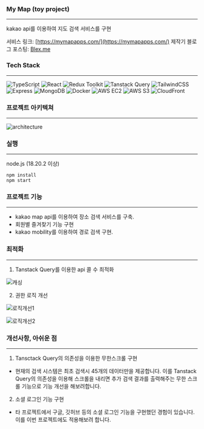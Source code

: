 ### My Map (toy project)

---

kakao api를 이용하여 지도 검색 서비스를 구현

서비스 링크: [https://mymapapps.com/](https://mymapapps.com/)
제작기 블로그 포스팅: [Blex.me](https://blex.me/@kimyoungjo/series/%EC%A7%80%EB%8F%84-%EA%B2%80%EC%83%89-%EC%84%9C%EB%B9%84%EC%8A%A4-%EC%A0%9C%EC%9E%91%EA%B8%B0)

### Tech Stack

---

![TypeScript](https://img.shields.io/badge/-TypeScript-007ACC?style=flat&logo=TypeScript&logoColor=white)
![React](https://img.shields.io/badge/-React-61DAFB?style=flat&logo=React&logoColor=white)
![Redux Toolkit](https://img.shields.io/badge/-Redux%20Toolkit-764ABC?style=flat&logo=Redux&logoColor=white)
![Tanstack Query](https://img.shields.io/badge/-Tanstack%20Query-FF4154?style=flat&logo=React%20Query&logoColor=white)
![TailwindCSS](https://img.shields.io/badge/-TailwindCSS-06B6D4?style=flat&logo=TailwindCSS&logoColor=white)
![Express](https://img.shields.io/badge/-Express-000000?style=flat&logo=Express&logoColor=white)
![MongoDB](https://img.shields.io/badge/-MongoDB-47A248?style=flat&logo=MongoDB&logoColor=white)
![Docker](https://img.shields.io/badge/-Docker-2496ED?style=flat&logo=Docker&logoColor=white)
![AWS EC2](https://img.shields.io/badge/-AWS%20EC2-FF9900?style=flat&logo=Amazon%20EC2&logoColor=white)
![AWS S3](https://img.shields.io/badge/-AWS%20S3-569A31?style=flat&logo=Amazon%20S3&logoColor=white)
![CloudFront](https://img.shields.io/badge/-CloudFront-232F3E?style=flat&logo=Amazon%20AWS&logoColor=white)

### 프로젝트 아키텍쳐

---

![architecture](https://kimyoungjoforum1557.s3.ap-northeast-2.amazonaws.com/my-map-archi.png)


### 실행

---

node.js (18.20.2 이상)

```
npm install
npm start
```

### 프로젝트 기능

---

- kakao map api를 이용하여 장소 검색 서비스를 구축.
- 회원별 즐겨찾기 기능 구현
- kakao mobility를 이용하여 경로 검색 구현.

### 최적화 

---

1. Tanstack Query를 이용한 api 콜 수 최적화

![캐싱](https://kimyoungjoforum1557.s3.ap-northeast-2.amazonaws.com/my-map-content02.png)

2. 권한 로직 개선

![로직개선1](https://kimyoungjoforum1557.s3.ap-northeast-2.amazonaws.com/my-map-content03.png)

![로직개선2](https://kimyoungjoforum1557.s3.ap-northeast-2.amazonaws.com/my-map-content04.png)

### 개선사항, 아쉬운 점

---

1. Tansctack Query의 의존성을 이용한 무한스크롤 구현
 - 현재의 검색 시스템은 최초 검색시 45개의 데이터만을 제공합니다. 이를 Tanstack Query의 의존성을 이용해 스크롤을 내리면 추가 검색 결과를 출력해주는 무한 스크롤 기능으로 기능 개선을 해보려합니다.

2. 소셜 로그인 기능 구현
 - 타 프로젝트에서 구글, 깃허브 등의 소셜 로그인 기능을 구현했던 경험이 있습니다. 이를 이번 프로젝트에도 적용해보려 합니다.

